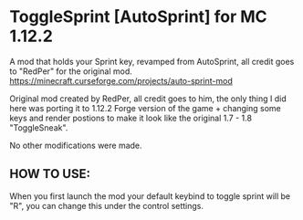 # ToggleSprint [AutoSprint] for MC 1.12.2
A mod that holds your Sprint key, revamped from AutoSprint, all credit goes to "RedPer" for the original mod.
https://minecraft.curseforge.com/projects/auto-sprint-mod



Original mod created by RedPer, all credit goes to him, the only thing I did here was porting it to 1.12.2 Forge version of the game + changing some keys and render postions to make it look like the original 1.7 - 1.8 "ToggleSneak".

No other modifications were made.


## HOW TO USE:

When you first launch the mod your default keybind to toggle sprint will be "R", you can change this under the control settings.
